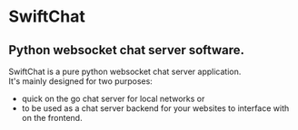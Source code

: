 # SwiftChat
## Python websocket chat server software.

SwiftChat is a pure python websocket chat server application.
<br>
It's mainly designed for two purposes:

- quick on the go chat server for local networks or 
- to be used as a chat server backend for your websites to interface with on the frontend.
